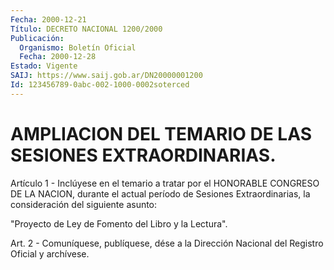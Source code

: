 ```yaml
---
Fecha: 2000-12-21
Título: DECRETO NACIONAL 1200/2000
Publicación:
  Organismo: Boletín Oficial
  Fecha: 2000-12-28
Estado: Vigente
SAIJ: https://www.saij.gob.ar/DN20000001200
Id: 123456789-0abc-002-1000-0002soterced
---
```

# AMPLIACION DEL TEMARIO DE LAS SESIONES EXTRAORDINARIAS.

<a id="1"></a>
Artículo 1 - Inclúyese en el temario a tratar por el HONORABLE CONGRESO DE LA NACION, durante el actual período de Sesiones Extraordinarias, la consideración del siguiente asunto:

"Proyecto de Ley de Fomento del Libro y la Lectura".

<a id="2"></a>
Art. 2 - Comuníquese, publíquese, dése a la Dirección Nacional del Registro Oficial y archívese.
